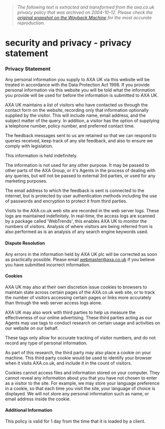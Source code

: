 > *The following text is extracted and transformed from the axa.co.uk privacy policy that was archived on 2004-10-12. Please check the [original snapshot on the Wayback Machine](https://web.archive.org/web/20041012172147id_/http%3A//www.axa.co.uk/security_privacy/index.html) for the most accurate reproduction.*

# security and privacy - privacy statement

### Privacy Statement

Any personal information you supply to AXA UK via this website will be treated in accordance with the Data Protection Act 1998. If you provide personal information via this website you will be told what the information you provide will be used for before the information is submitted to AXA UK.

AXA UK maintains a list of visitors who have contacted us through the contact form on the website‚ recording only that information optionally supplied by the visitor. This will include name‚ email address‚ and the subject matter of the query. In addition‚ a visitor has the option of supplying a telephone number‚ policy number‚ and preferred contact time.

The feedback messages sent to us are retained so that we can respond to queries received‚ keep track of any site feedback‚ and also to ensure we comply with legislation.

This information is held indefinitely.

The information is not used for any other purpose. It may be passed to other parts of the AXA Group‚ or it's Agents in the process of dealing with any queries‚ but will not be passed to external 3rd parties‚ or used for any marketing purposes.

The email address to which the feedback is sent is connected to the internet‚ but is protected by user authentication methods including the use of passwords and encryption to protect it from third parties.

Visits to the AXA.co.uk web site are recorded in the web server logs. These logs are maintained indefinitely. In real-time‚ the access logs are scanned by a package called 'WebTrends'‚ this enables AXA UK to monitor the numbers of visitors. Analysis of where visitors are being referred from is also performed as is an analysis of any search engine keywords used.

#### Dispute Resolution

Any errors in the information held by AXA UK plc will be corrected as soon as practically possible. Please email webmaster@axa.co.uk if you believe you have submitted incorrect information.

#### Cookies

AXA UK may also at their own discretion issue cookies to browsers to maintain state across certain pages of the AXA.co.uk web site‚ or to track the number of visitors accessing certain pages or links more accurately than through the web server access logs alone.

AXA UK may also work with third parties to help us measure the effectiveness of our online advertising. These third parties acting as our Agents may use tags to conduct research on certain usage and activities on our website on our behalf.

These tags only allow for accurate tracking of visitor numbers‚ and do not record any type of personal information.

As part of this research‚ the third party may also place a cookie on your machine. This third party cookie would be used to identify your browser when it visits AXA.co.uk‚ and include it in the count of visitors.

Cookies cannot access files and information stored on your computer. They cannot reveal any information about you that you have not chosen to enter as a visitor to the site. For example‚ we may store your language preference in a cookie‚ so that each time you visit the site‚ your language of choice is displayed. We will not store any personal information such as name‚ or email address inside the cookie.

#### Additional Information

This policy is valid for 1 day from the time that it is loaded by a client.
